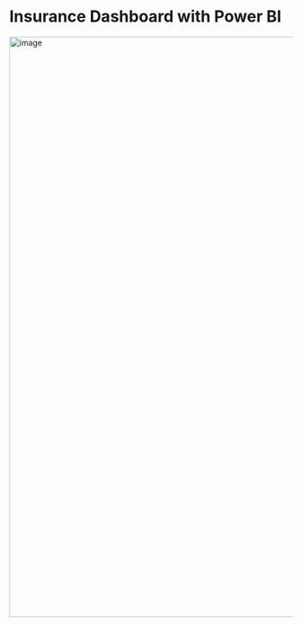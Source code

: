 # Insurance Dashboard with Power BI  

<img width="1920" height="1031" alt="image" src="https://github.com/user-attachments/assets/0d20b3e8-bb17-43e8-865d-f623a651b56f" />
